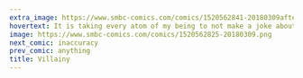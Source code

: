 ```yaml
---
extra_image: https://www.smbc-comics.com/comics/1520562841-20180309after.png
hovertext: It is taking every atom of my being to not make a joke about applied evil being a branch of finance.
image: https://www.smbc-comics.com/comics/1520562825-20180309.png
next_comic: inaccuracy
prev_comic: anything
title: Villainy
---
```



